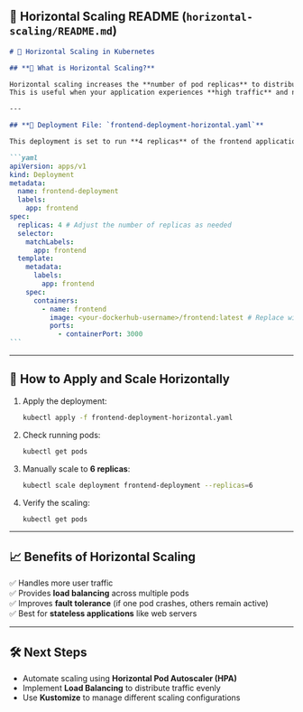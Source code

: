 ## **📜 Horizontal Scaling README (`horizontal-scaling/README.md`)**

````markdown
# 🚀 Horizontal Scaling in Kubernetes

## **📌 What is Horizontal Scaling?**

Horizontal scaling increases the **number of pod replicas** to distribute workload across multiple instances.  
This is useful when your application experiences **high traffic** and needs to handle more requests efficiently.

---

## **📜 Deployment File: `frontend-deployment-horizontal.yaml`**

This deployment is set to run **4 replicas** of the frontend application.

```yaml
apiVersion: apps/v1
kind: Deployment
metadata:
  name: frontend-deployment
  labels:
    app: frontend
spec:
  replicas: 4 # Adjust the number of replicas as needed
  selector:
    matchLabels:
      app: frontend
  template:
    metadata:
      labels:
        app: frontend
    spec:
      containers:
        - name: frontend
          image: <your-dockerhub-username>/frontend:latest # Replace with your Docker image
          ports:
            - containerPort: 3000
```
````

---

## **🔧 How to Apply and Scale Horizontally**

1. Apply the deployment:
   ```sh
   kubectl apply -f frontend-deployment-horizontal.yaml
   ```
2. Check running pods:
   ```sh
   kubectl get pods
   ```
3. Manually scale to **6 replicas**:
   ```sh
   kubectl scale deployment frontend-deployment --replicas=6
   ```
4. Verify the scaling:
   ```sh
   kubectl get pods
   ```

---

## **📈 Benefits of Horizontal Scaling**

✅ Handles more user traffic  
✅ Provides **load balancing** across multiple pods  
✅ Improves **fault tolerance** (if one pod crashes, others remain active)  
✅ Best for **stateless applications** like web servers

---

## **🛠 Next Steps**

- Automate scaling using **Horizontal Pod Autoscaler (HPA)**
- Implement **Load Balancing** to distribute traffic evenly
- Use **Kustomize** to manage different scaling configurations
